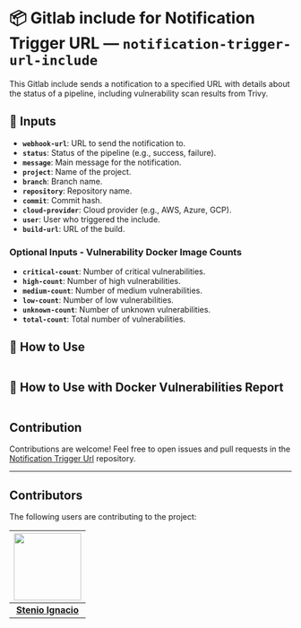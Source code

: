 # 📦 Gitlab include for Notification Trigger URL — `notification-trigger-url-include`

This Gitlab include sends a notification to a specified URL with details about the status of a pipeline, including vulnerability scan results from Trivy.

## 🔧 Inputs

- **`webhook-url`**: URL to send the notification to.
- **`status`**: Status of the pipeline (e.g., success, failure).
- **`message`**: Main message for the notification.
- **`project`**: Name of the project.
- **`branch`**: Branch name.
- **`repository`**: Repository name.
- **`commit`**: Commit hash.
- **`cloud-provider`**: Cloud provider (e.g., AWS, Azure, GCP).
- **`user`**: User who triggered the include.
- **`build-url`**: URL of the build.

### Optional Inputs - Vulnerability Docker Image Counts
- **`critical-count`**: Number of critical vulnerabilities.
- **`high-count`**: Number of high vulnerabilities.
- **`medium-count`**: Number of medium vulnerabilities.
- **`low-count`**: Number of low vulnerabilities.
- **`unknown-count`**: Number of unknown vulnerabilities.
- **`total-count`**: Total number of vulnerabilities.

## 🚀 How to Use

```yaml

```

## 🚀 How to Use with Docker Vulnerabilities Report

```yaml

```

## Contribution

Contributions are welcome! Feel free to open issues and pull requests in the [Notification Trigger Url](https://Gitlab.com/Tooark/notification-trigger-url-include/issues) repository.

---

## Contributors

The following users are contributing to the project:

| <img src="https://avatars.Gitlabusercontent.com/u/97809060?v=4" width=120> | 
| :-------------------------------------------------------------------------: |
| [**Stenio Ignacio**](https://Gitlab.com/stenioignacio) |